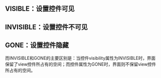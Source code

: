 VISIBLE：设置控件可见
-----------------

INVISIBLE：设置控件不可见
----------------

GONE：设置控件隐藏
------------------
而INVISIBLE和GONE的主要区别是：当控件visibility属性为INVISIBLE时，界面保留了view控件所占有的空间；而控件属性为GONE时，界面则不保留view控件所占有的空间。
